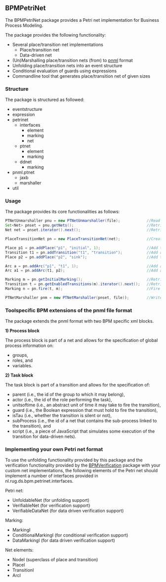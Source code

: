 ## BPMPetriNet
The BPMPetriNet package provides a Petri net implementation for Business Process Modeling.

The package provides the following functionality:
* Several place/transition net implementations
  * Place/transition net
  * Data-driven net
* (Un)Marshalling place/transition nets (from) to [pnml](http://www.pnml.org/) format
* Unfolding place/transition nets into an event structure
* Conditional evaluation of guards using expressions
* Commandline tool that generates place/transition net of given sizes

### Structure
The package is structured as followed:

* eventstructure
* expression
* petrinet
  * interfaces
    * element
    * marking
    * net
  * ptnet
    * element
    * marking
  * ddnet
    * marking
* pnml.ptnet
  * jaxb
  * marshaller
* util

### Usage
The package provides its core functionalities as follows:

```java
PTNetUnmarshaller pnu = new PTNetUnmarshaller(file);            //Read the pnml file
Set<Net> pnset = pnu.getNets();                                 //Retrieve the different nets from the file
Net net = pnset.iterator().next();                              //Retrieve a pnml place/transition net

PlaceTransitionNet pn = new PlaceTransitionNet(net);            //Create the required net type from the pnml net

Place p1 = pn.addPlace("p1", "initial", 1);                     //Add the initial place with 1 token
Transition t1 = pn.addTransition("t1", "transition");           //Add a transition
Place p2 = pn.addPlace("p2", "sink");                           //Add the sink place

Arc a = pn.addArc("p1", "t1", 1);                               //Add an arc by name with weight 1
Arc a1 = pn.addArc(t1, p2);                                     //Add another arc with standard weight

Marking m = pn.getInitialMarking();                             //Retrieve the initial marking
Transition t = pn.getEnabledTransitions(m).iterator().next();   //Retrieve an enabled transition
Marking n = pn.fire(t, m);                                      //Fire the transition

PTNetMarshaller pnm = new PTNetMarshaller(pnset, file));        //Write the pnml file
```

### Toolspecific BPM extensions of the pnml file format
The package extends the pnml format with two BPM specific xml blocks.

**1) Process block**

The process block is part of a net and allows for the specification of global process information on:
* groups,
* roles, and
* variables. 

**2) Task block**

The task block is part of a transition and allows for the specification of:
* parent (i.e., the id of the group to which it may belong),
* actor (i.e., the id of the role performing the task),
* unitsoftime (i.e., an abstract unit of time it may take to fire the transition),
* guard (i.e., the Boolean expression that must hold to fire the transition),
* isTau (i.e., whether the transition is silent or not),
* subProcess (i.e., the id of a net that contains the sub-process linked to the transition), and
* script (i.e., a piece of JavaScript that simulates some execution of the transition for data-driven nets).

### Implementing your own Petri net format
To use the unfolding functionality provided by this package and the verification functionality
provided by the [BPMVerification](https://github.com/rug-ds-lab/BPMVerification) package with
your custom net implementations, the following elements of the Petri net should implement a
number of interfaces provided in nl.rug.ds.bpm.petrinet.interfaces.

Petri net:
* UnfoldableNet (for unfolding support)
* VerifiableNet (for verification support)
* VerifiableDataNet (for data driven verification support)

Marking:
* MarkingI
* ConditionalMarkingI (for conditional verification support)
* DataMarkingI (for data driven verification support)

Net elements:
* NodeI (superclass of place and transition)
* PlaceI
* TransitionI
* ArcI